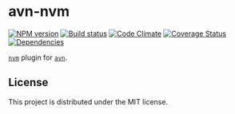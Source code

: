 # avn-nvm

[![NPM version][npm-image]][npm-url] [![Build status][travis-image]][travis-url] [![Code Climate][codeclimate-image]][codeclimate-url] [![Coverage Status][coverage-image]][coverage-url] [![Dependencies][david-image]][david-url]

[`nvm`][nvm] plugin for [`avn`][avn].

## License

This project is distributed under the MIT license.


[travis-url]: http://travis-ci.org/wbyoung/avn-nvm
[travis-image]: https://secure.travis-ci.org/wbyoung/avn-nvm.png?branch=master
[npm-url]: https://npmjs.org/package/avn-nvm
[npm-image]: https://badge.fury.io/js/avn-nvm.png
[codeclimate-image]: https://codeclimate.com/github/wbyoung/avn-nvm.png
[codeclimate-url]: https://codeclimate.com/github/wbyoung/avn-nvm
[coverage-image]: https://coveralls.io/repos/wbyoung/avn-nvm/badge.png
[coverage-url]: https://coveralls.io/r/wbyoung/avn-nvm
[david-image]: https://david-dm.org/wbyoung/avn-nvm.png?theme=shields.io
[david-url]: https://david-dm.org/wbyoung/avn-nvm

[nvm]: https://github.com/creationix/nvm
[avn]: https://github.com/wbyoung/avn

